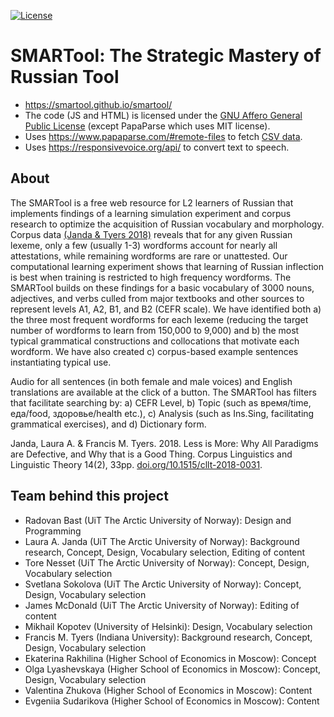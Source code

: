 
[![License](https://img.shields.io/badge/license-%20AGPL-blue.svg)](LICENSE)


# SMARTool: The Strategic Mastery of Russian Tool

- https://smartool.github.io/smartool/
- The code (JS and HTML) is licensed under the
  [GNU Affero General Public License](https://www.gnu.org/licenses/agpl-3.0.en.html)
  (except PapaParse which uses MIT license).
- Uses https://www.papaparse.com/#remote-files to fetch [CSV data](https://github.com/valentina-zh/SMARTool-data).
- Uses https://responsivevoice.org/api/ to convert text to speech.


## About

The SMARTool is a free web resource for L2 learners of Russian that implements
findings of a learning simulation experiment and corpus research to optimize
the acquisition of Russian vocabulary and morphology. Corpus data
[(Janda & Tyers 2018)](https://doi.org/10.1515/cllt-2018-0031)
reveals that for any given Russian lexeme, only a few (usually 1-3)
wordforms account for nearly all attestations, while remaining wordforms are
rare or unattested. Our computational learning experiment shows that learning
of Russian inflection is best when training is restricted to high frequency
wordforms. The SMARTool builds on these findings for a basic vocabulary of 3000
nouns, adjectives, and verbs culled from major textbooks and other sources to
represent levels A1, A2, B1, and B2 (CEFR scale). We have identified both a)
the three most frequent wordforms for each lexeme (reducing the target number
of wordforms to learn from 150,000 to 9,000) and b) the most typical
grammatical constructions and collocations that motivate each wordform. We have
also created c) corpus-based example sentences instantiating typical use.

Audio for all sentences (in both female and male voices) and English
translations are available at the click of a button. The SMARTool has filters
that facilitate searching by: a) CEFR Level, b) Topic (such as время/time,
еда/food, здоровье/health etc.), c) Analysis (such as Ins.Sing, facilitating
grammatical exercises), and d) Dictionary form.

Janda, Laura A. & Francis M. Tyers. 2018. Less is More: Why All Paradigms are
Defective, and Why that is a Good Thing. Corpus Linguistics and Linguistic
Theory 14(2), 33pp. [doi.org/10.1515/cllt-2018-0031](https://doi.org/10.1515/cllt-2018-0031).


## Team behind this project

- Radovan Bast (UiT The Arctic University of Norway): Design and Programming
- Laura A. Janda (UiT The Arctic University of Norway): Background research, Concept, Design, Vocabulary selection, Editing of content
- Tore Nesset (UiT The Arctic University of Norway): Concept, Design, Vocabulary selection
- Svetlana Sokolova (UiT The Arctic University of Norway): Concept, Design, Vocabulary selection
- James McDonald (UiT The Arctic University of Norway): Editing of content
- Mikhail Kopotev (University of Helsinki): Design, Vocabulary selection
- Francis M. Tyers (Indiana University): Background research, Concept, Design, Vocabulary selection
- Ekaterina Rakhilina (Higher School of Economics in Moscow): Concept
- Olga Lyashevskaya (Higher School of Economics in Moscow): Concept, Design, Vocabulary selection
- Valentina Zhukova (Higher School of Economics in Moscow): Content
- Evgeniia Sudarikova (Higher School of Economics in Moscow): Content
